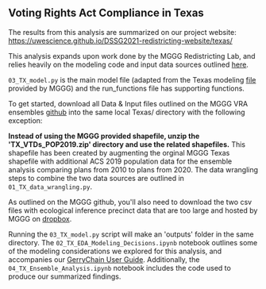 ## Voting Rights Act Compliance in Texas

The results from this analysis are summarized on our project website: https://uwescience.github.io/DSSG2021-redistricting-website/texas/

This analysis expands upon work done by the MGGG Redistricting Lab, and relies heavily on the modeling code and input data sources outlined [here](https://github.com/mggg/VRA_ensembles).

`03_TX_model.py` is the main model file (adapted from the Texas modeling [file](https://github.com/mggg/VRA_ensembles/blob/master/TX/TX_elections_model.py) provided by MGGG) and the run_functions file has supporting functions. 

To get started, download all Data & Input files outlined on the MGGG VRA ensembles 
[github](https://github.com/mggg/VRA_ensembles) into the same local Texas/ directory with the following exception:

**Instead of using the MGGG provided shapefile, unzip the 'TX_VTDs_POP2019.zip' directory and use the related shapefiles.** This shapefile has been created by augmenting the orginal MGGG Texas shapefile with additional ACS 2019 population data for the ensemble analysis comparing plans from 2010 to plans from 2020. The data wrangling steps to combine the two data sources are outlined in `01_TX_data_wrangling.py`.

As outlined on the MGGG github, you'll also need to download the two csv files with ecological inference precinct data that are too large and hosted by MGGG on [dropbox](https://www.dropbox.com/sh/k78n2hyixmv9xdg/AABmZG5ntMbXtX1VKThR7_t8a?dl=0).

Running the `03_TX_model.py` script will make an 'outputs' folder in the same directory. The `02_TX_EDA_Modeling_Decisions.ipynb` notebook outlines some of the modeling considerations we explored for this analysis, and accompanies our [GerryChain User Guide](https://uwescience.github.io/DSSG2021-redistricting-website/guide/). Additionally, the `04_TX_Ensemble_Analysis.ipynb` notebook includes the code used to produce our summarized findings. 
